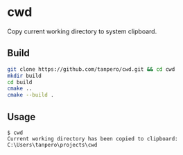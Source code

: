 # cwd
Copy current working directory to system clipboard.

## Build

```bash
git clone https://github.com/tanpero/cwd.git && cd cwd
mkdir build
cd build
cmake ..
cmake --build .
```

## Usage

```
$ cwd
Current working directory has been copied to clipboard: C:\Users\tanpero\projects\cwd
```

